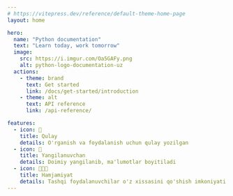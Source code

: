 ```yaml
---
# https://vitepress.dev/reference/default-theme-home-page
layout: home

hero:
  name: "Python documentation"
  text: "Learn today, work tomorrow"
  image:
    src: https://i.imgur.com/Oa5GAFy.png
    alt: python-logo-documentation-uz
  actions:
    - theme: brand
      text: Get started
      link: /docs/get-started/introduction
    - theme: alt
      text: API reference
      link: /api-reference/

features:
  - icon: 🚀
    title: Qulay
    details: O'rganish va foydalanish uchun qulay yozilgan
  - icon: 🔄
    title: Yangilanuvchan
    details: Doimiy yangilanib, ma'lumotlar boyitiladi
  - icon: 🧑🏻‍💻
    title: Hamjamiyat
    details: Tashqi foydalanuvchilar o'z xissasini qo'shish imkoniyati
---
```


